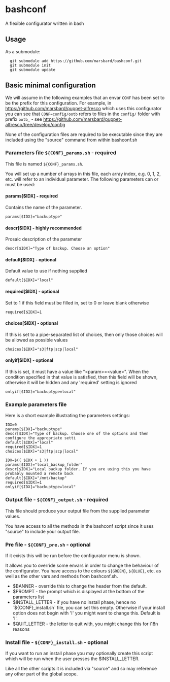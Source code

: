 # bashconf
A flexible configurator written in bash

## Usage

As a submodule: 
```
  git submodule add https://github.com/marsbard/bashconf.git
  git submodule init
  git submodule update
```

## Basic minimal configuration

We will assume in the following examples that an envar `CONF` 
has been set to be the prefix for this configuration. For example, 
in https://github.com/marsbard/puppet-alfresco which uses this 
configurator you can see that `CONF=config/ootb` refers to files
in the `config/` folder with prefix `ootb_` - see 
https://github.com/marsbard/puppet-alfresco/tree/develop/config

None of the configuration files are required to be executable
since they are included using the "source" command from within
bashconf.sh

### Parameters file `${CONF}_params.sh` - required

This file is named `${CONF}_params.sh`.

You will set up a number of arrays in this file, each array index, 
e.g. 0, 1, 2, etc. will refer to an individual parameter. The following
parameters can or must be used:

#### params[$IDX] - required

Contains the name of the parameter.
```
params[$IDX]="backuptype"
```

#### descr[$IDX] - highly recommended

Prosaic description of the parameter
```
descr[$IDX]="Type of backup. Choose an option"
```

#### default[$IDX] - optional

Default value to use if nothing supplied
```
default[$IDX]="local"
```

#### required[$IDX] - optional

Set to 1 if this field must be filled in, set to 0 or leave blank otherwise
```
required[$IDX]=1
```

#### choices[$IDX] - optional

If this is set to a pipe-separated list of choices, then only those choices
will be allowed as possible values
```
choices[$IDX]="s3|ftp|scp|local"
```

#### onlyif[$IDX] - optional

If this is set, it must have a value like "&lt;param&gt;=&lt;value&gt;". When
the condition specified in that value is satisfied, then this field will be 
shown, otherwise it will be hidden and any 'required' setting is ignored
```
onlyif[$IDX]="backuptype=local"
```

### Example parameters file

Here is a short example illustrating the parameters settings:
```
IDX=0
params[$IDX]="backuptype"
descr[$IDX]="Type of backup. Choose one of the options and then configure the appropriate setti
default[$IDX]="local"
required[$IDX]=1
choices[$IDX]="s3|ftp|scp|local"

IDX=$(( $IDX + 1 ))
params[$IDX]="local_backup_folder"
descr[$IDX]="Local backup folder. If you are using this you have probably mounted a remote back
default[$IDX]="/mnt/backup"
required[$IDX]=1
onlyif[$IDX]="backuptype=local"

```


### Output file - `${CONF}_output.sh` - required

This file should produce your output file from the supplied parameter values.

You have access to all the methods in the bashconf script since it uses "source"
to include your output file.


### Pre file - `${CONF}_pre.sh` - optional

If it exists this will be run before the configurator menu is shown.

It allows you to override some envars in order to change the behaviour of the configurator.
You have access to the colours `${GREEN}`, `${BLUE}`, etc. as well as the other vars and 
methods from bashconf.sh.

* $BANNER - override this to change the header from the default. 
* $PROMPT - the prompt which is displayed at the bottom of the parameters list
* $INSTALL_LETTER - if you have no install phase, hence no `${CONF}_install.sh` file, you can set this empty. Otherwise if your install option does not begin with 'I' you might want to change this. Default is 'I'.
* $QUIT_LETTER - the letter to quit with, you might change this for i18n reasons


### Install file - `${CONF}_install.sh` - optional

If you want to run an install phase you may optionally create this script which 
will be run when the user presses the $INSTALL_LETTER.

Like all the other scripts it is included via "source" and so may reference 
any other part of the global scope.



